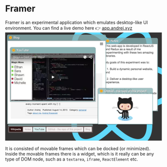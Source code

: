 # Framer
Framer is an experimental application which emulates desktop-like UI environment.
You can find a live demo here 👉 [app.andrej.xyz](http://app.andrej.xyz)
![Framer Screenshot-1](https://raw.githubusercontent.com/andrejkn/framer/master/assets/images/screen-shot_1.png)

It is consisted of movable frames which can be docked (or minimized). Inside the movable frames there is a widget, which
is it really can be any type of DOM node, such as a `textarea`, `iframe`, `ReactElement` etc.

